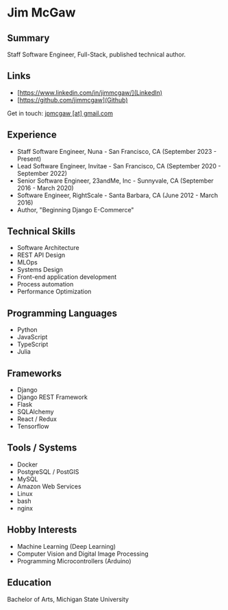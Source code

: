 # Jim McGaw

## Summary
Staff Software Engineer, Full-Stack, published technical author.

## Links
* [https://www.linkedin.com/in/jimmcgaw/](LinkedIn)
* [https://github.com/jimmcgaw](Github)

Get in touch: [jpmcgaw [at] gmail.com](mailto:jpmcgaw@gmail.com)

## Experience
* Staff Software Engineer, Nuna - San Francisco, CA (September 2023 - Present)
* Lead Software Engineer, Invitae - San Francisco, CA (September 2020 - September 2022)
* Senior Software Engineer, 23andMe, Inc - Sunnyvale, CA (September 2016 - March 2020)
* Software Engineer, RightScale - Santa Barbara, CA (June 2012 - March 2016)
* Author, "Beginning Django E-Commerce"

## Technical Skills
* Software Architecture
* REST API Design
* MLOps
* Systems Design
* Front-end application development
* Process automation
* Performance Optimization

## Programming Languages
* Python
* JavaScript
* TypeScript
* Julia

## Frameworks
* Django
* Django REST Framework
* Flask
* SQLAlchemy
* React / Redux
* Tensorflow

## Tools / Systems
* Docker
* PostgreSQL / PostGIS
* MySQL
* Amazon Web Services
* Linux
* bash
* nginx

## Hobby Interests
* Machine Learning (Deep Learning)
* Computer Vision and Digital Image Processing
* Programming Microcontrollers (Arduino)

## Education
Bachelor of Arts, Michigan State University